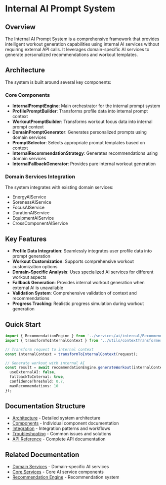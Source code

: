 # Internal AI Prompt System

## Overview

The Internal AI Prompt System is a comprehensive framework that provides intelligent workout generation capabilities using internal AI services without requiring external API calls. It leverages domain-specific AI services to generate personalized recommendations and workout templates.

## Architecture

The system is built around several key components:

### Core Components

- **InternalPromptEngine**: Main orchestrator for the internal prompt system
- **ProfilePromptBuilder**: Transforms profile data into internal prompt context
- **WorkoutPromptBuilder**: Transforms workout focus data into internal prompt context
- **DomainPromptGenerator**: Generates personalized prompts using domain services
- **PromptSelector**: Selects appropriate prompt templates based on context
- **InternalRecommendationStrategy**: Generates recommendations using domain services
- **InternalFallbackGenerator**: Provides pure internal workout generation

### Domain Services Integration

The system integrates with existing domain services:
- EnergyAIService
- SorenessAIService
- FocusAIService
- DurationAIService
- EquipmentAIService
- CrossComponentAIService

## Key Features

- **Profile Data Integration**: Seamlessly integrates user profile data into prompt generation
- **Workout Customization**: Supports comprehensive workout customization options
- **Domain-Specific Analysis**: Uses specialized AI services for different workout aspects
- **Fallback Generation**: Provides internal workout generation when external AI is unavailable
- **Validation System**: Comprehensive validation of context and recommendations
- **Progress Tracking**: Realistic progress simulation during workout generation

## Quick Start

```typescript
import { RecommendationEngine } from '../services/ai/internal/RecommendationEngine';
import { transformToInternalContext } from '../utils/contextTransformers';

// Transform request to internal context
const internalContext = transformToInternalContext(request);

// Generate workout with internal AI
const result = await recommendationEngine.generateWorkout(internalContext, {
  useExternalAI: false,
  fallbackToInternal: true,
  confidenceThreshold: 0.7,
  maxRecommendations: 10
});
```

## Documentation Structure

- [Architecture](./architecture.md) - Detailed system architecture
- [Components](./components/) - Individual component documentation
- [Integration](./integration.md) - Integration patterns and workflows
- [Troubleshooting](./troubleshooting.md) - Common issues and solutions
- [API Reference](./api-reference.md) - Complete API documentation

## Related Documentation

- [Domain Services](../domain-services/) - Domain-specific AI services
- [Core Services](../core-services/) - Core AI service components
- [Recommendation Engine](../recommendation-engine/) - Recommendation system
